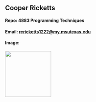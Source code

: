 ## Cooper Ricketts

#### Repo: 4883 Programming Techniques

#### Email: rcricketts1222@my.msutexas.edu

#### Image: 

<img src="https://imgbox.com/vE97gDvX" width=150>
